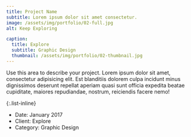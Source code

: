 ```yaml
---
title: Project Name
subtitle: Lorem ipsum dolor sit amet consectetur.
image: /assets/img/portfolio/02-full.jpg
alt: Keep Exploring

caption:
  title: Explore
  subtitle: Graphic Design
  thumbnail: /assets/img/portfolio/02-thumbnail.jpg
---
```


Use this area to describe your project. Lorem ipsum dolor sit amet, consectetur adipisicing elit. Est blanditiis dolorem culpa incidunt minus dignissimos deserunt repellat aperiam quasi sunt officia expedita beatae cupiditate, maiores repudiandae, nostrum, reiciendis facere nemo!

{:.list-inline}

- Date: January 2017
- Client: Explore
- Category: Graphic Design

